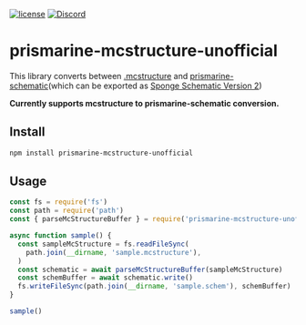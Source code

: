 [![license](https://img.shields.io/github/license/nova-27/prismarine-mcstructure-unofficial?color=b8b8b8)](https://github.com/nova-27/prismarine-mcstructure-unofficial/blob/main/LICENSE)
[![Discord](https://img.shields.io/discord/998165329148661781)](https://discord.gg/cps9Rd72ET)

# prismarine-mcstructure-unofficial

This library converts between [.mcstructure](https://wiki.bedrock.dev/nbt/mcstructure.html) and [prismarine-schematic](https://github.com/PrismarineJS/prismarine-schematic)(which can be exported as [Sponge Schematic Version 2](https://github.com/SpongePowered/Schematic-Specification/blob/master/versions/schematic-2.md))

**Currently supports mcstructure to prismarine-schematic conversion.**

## Install

```bash
npm install prismarine-mcstructure-unofficial
```

## Usage

```js
const fs = require('fs')
const path = require('path')
const { parseMcStructureBuffer } = require('prismarine-mcstructure-unofficial')

async function sample() {
  const sampleMcStructure = fs.readFileSync(
    path.join(__dirname, 'sample.mcstructure'),
  )
  const schematic = await parseMcStructureBuffer(sampleMcStructure)
  const schemBuffer = await schematic.write()
  fs.writeFileSync(path.join(__dirname, 'sample.schem'), schemBuffer)
}

sample()
```
